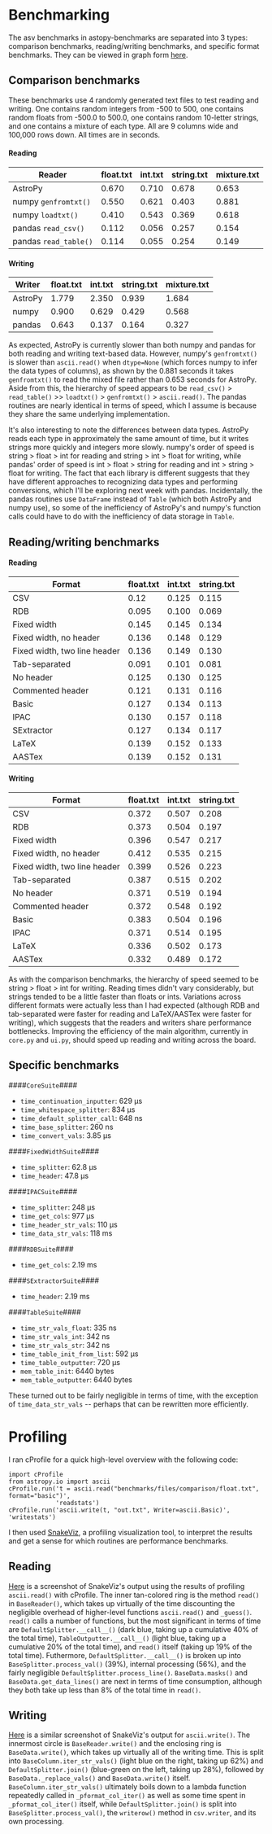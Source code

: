Benchmarking
============
The asv benchmarks in astopy-benchmarks are separated into 3 types: comparison benchmarks, reading/writing benchmarks, and specific format benchmarks. They can be viewed in graph form [here](http://amras1.github.io/astropy-benchmarks/#).

Comparison benchmarks
---------------------

These benchmarks use 4 randomly generated text files to test reading and writing. One contains random integers from -500 to 500, one contains random floats from -500.0 to 500.0, one contains random 10-letter strings, and one contains a mixture of each type. All are 9 columns wide and 100,000 rows down. All times are in seconds.

#### Reading ####

Reader | float.txt | int.txt | string.txt | mixture.txt
--- | --- | --- | --- | ---
AstroPy | 0.670 | 0.710 | 0.678 | 0.653
numpy `genfromtxt()` | 0.550 | 0.621 | 0.403 | 0.881
numpy `loadtxt()` | 0.410 | 0.543 | 0.369 | 0.618
pandas `read_csv()` | 0.112 | 0.056 | 0.257 | 0.154
pandas `read_table()` | 0.114 | 0.055 | 0.254 | 0.149

#### Writing ####

Writer | float.txt | int.txt | string.txt | mixture.txt
--- | --- | --- | --- | ---
AstroPy | 1.779 | 2.350 | 0.939 | 1.684
numpy | 0.900 | 0.629 | 0.429 | 0.568
pandas | 0.643 | 0.137 | 0.164 | 0.327

As expected, AstroPy is currently slower than both numpy and pandas for both reading and writing text-based data. However, numpy's ``genfromtxt()`` is slower than ``ascii.read()`` when ``dtype=None`` (which forces numpy to infer the data types of columns), as shown by the 0.881 seconds it takes ``genfromtxt()`` to read the mixed file rather than 0.653 seconds for AstroPy. Aside from this, the hierarchy of speed appears to be ``read_csv()`` > ``read_table()`` >> ``loadtxt()`` > ``genfromtxt()`` > ``ascii.read()``. The pandas routines are nearly identical in terms of speed, which I assume is because they share the same underlying implementation.

It's also interesting to note the differences between data types. AstroPy reads each type in approximately the same amount of time, but it writes strings more quickly and integers more slowly. numpy's order of speed is string > float > int for reading and string > int > float for writing, while pandas' order of speed is int > float > string for reading and int > string > float for writing. The fact that each library is different suggests that they have different approaches to recognizing data types and performing conversions, which I'll be exploring next week with pandas. Incidentally, the pandas routines use ``DataFrame`` instead of ``Table`` (which both AstroPy and numpy use), so some of the inefficiency of AstroPy's and numpy's function calls could have to do with the inefficiency of data storage in ``Table``.

Reading/writing benchmarks
--------------------------

#### Reading ####

Format | float.txt | int.txt | string.txt
--- | --- | --- | ---
CSV | 0.12 | 0.125 | 0.115
RDB |0.095 | 0.100 | 0.069
Fixed width | 0.145 | 0.145 | 0.134
Fixed width, no header | 0.136 | 0.148 | 0.129
Fixed width, two line header | 0.136 | 0.149 | 0.130
Tab-separated | 0.091 | 0.101 | 0.081
No header | 0.125 | 0.130 | 0.125
Commented header | 0.121 | 0.131 | 0.116
Basic | 0.127 | 0.134 | 0.113
IPAC | 0.130 | 0.157 | 0.118
SExtractor | 0.127 | 0.134 | 0.117
LaTeX | 0.139 | 0.152 | 0.133
AASTex | 0.139 | 0.152 | 0.131

#### Writing ####

Format | float.txt | int.txt | string.txt
--- | --- | --- | ---
CSV | 0.372 | 0.507 | 0.208
RDB | 0.373 | 0.504 | 0.197
Fixed width | 0.396 | 0.547 | 0.217
Fixed width, no header | 0.412 | 0.535 | 0.215
Fixed width, two line header | 0.399 | 0.526 | 0.223
Tab-separated | 0.387 | 0.515 | 0.202
No header | 0.371 | 0.519 | 0.194
Commented header | 0.372 | 0.548 | 0.192
Basic | 0.383 | 0.504 | 0.196
IPAC | 0.371 | 0.514 | 0.195
LaTeX | 0.336 | 0.502 | 0.173
AASTex | 0.332 | 0.489 | 0.172

As with the comparison benchmarks, the hierarchy of speed seemed to be string > float > int for writing. Reading times didn't vary considerably, but strings tended to be a little faster than floats or ints. Variations across different formats were actually less than I had expected (although RDB and tab-separated were faster for reading and LaTeX/AASTex were faster for writing), which suggests that the readers and writers share performance bottlenecks. Improving the efficiency of the main algorithm, currently in ``core.py`` and ``ui.py``, should speed up reading and writing across the board.

Specific benchmarks
-------------------
####``CoreSuite``####
* `time_continuation_inputter`: 629 μs
* `time_whitespace_splitter`: 834 μs
* `time_default_splitter_call`: 648 ns
* `time_base_splitter`: 260 ns
* `time_convert_vals`: 3.85 μs

####``FixedWidthSuite``####
* `time_splitter`: 62.8 μs
* `time_header`: 47.8 μs

####``IPACSuite``####
* `time_splitter`: 248 μs
* `time_get_cols`: 977 μs
* `time_header_str_vals`: 110 μs
* `time_data_str_vals`: 118 ms

####``RDBSuite``####
* `time_get_cols`: 2.19 ms

####``SExtractorSuite``####
* `time_header`: 2.19 ms

####``TableSuite``####
* `time_str_vals_float`: 335 ns
* `time_str_vals_int`: 342 ns
* `time_str_vals_str`: 342 ns
* `time_table_init_from_list`: 592 μs
* `time_table_outputter`: 720 μs
* `mem_table_init`: 6440 bytes
* `mem_table_outputter`: 6440 bytes

These turned out to be fairly negligible in terms of time, with the exception of `time_data_str_vals` -- perhaps that can be rewritten more efficiently.

Profiling
=========

I ran cProfile for a quick high-level overview with the following code:
```
import cProfile
from astropy.io import ascii
cProfile.run('t = ascii.read("benchmarks/files/comparison/float.txt", format="basic")',
             'readstats')
cProfile.run('ascii.write(t, "out.txt", Writer=ascii.Basic)', 'writestats')
```

I then used [SnakeViz](http://jiffyclub.github.io/snakeviz/), a profiling visualization tool, to interpret the results and get a sense for which routines are performance benchmarks.

Reading
-------
[Here](http://i.imgur.com/DRuB3SR.png) is a screenshot of SnakeViz's output using the results of profiling `ascii.read()` with cProfile. The inner tan-colored ring is the method `read()` in `BaseReader()`, which takes up virtually of the time discounting the negligible overhead of higher-level functions `ascii.read()` and `_guess()`. `read()` calls a number of functions, but the most significant in terms of time are `DefaultSplitter.__call__()` (dark blue, taking up a cumulative 40% of the total time), `TableOutputter.__call__()` (light blue, taking up a cumulative 20% of the total time), and `read()` itself (taking up 19% of the total time). Futhermore, `DefaultSplitter.__call__()` is broken up into `BaseSplitter.process_val()` (39%), internal processing (56%), and the fairly negligible `DefaultSplitter.process_line()`. `BaseData.masks()` and `BaseData.get_data_lines()` are next in terms of time consumption, although they both take up less than 8% of the total time in `read()`.

Writing
-------
[Here](http://i.imgur.com/HCfw5lJ.png) is a similar screenshot of SnakeViz's output for `ascii.write()`. The innermost circle is `BaseReader.write()` and the enclosing ring is `BaseData.write()`, which takes up virtually all of the writing time. This is split into `BaseColumn.iter_str_vals()` (light blue on the right, taking up 62%) and `DefaultSplitter.join()` (blue-green on the left, taking up 28%), followed by `BaseData._replace_vals()` and `BaseData.write()` itself. `BaseColumn.iter_str_vals()` ultimately boils down to a lambda function repeatedly called in `_pformat_col_iter()` as well as some time spent in `_pformat_col_iter()` itself, while `DefaultSplitter.join()` is split into `BaseSplitter.process_val()`, the `writerow()` method in `csv.writer`, and its own processing.
